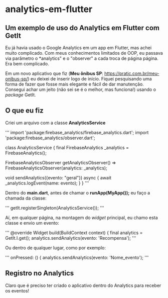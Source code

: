 # analytics-em-flutter
## Um exemplo de uso do Analytics em Flutter com GetIt


Eu já havia usado o Google Analytics em um app em Flutter, mas achei muito complicado. Com meus conhecimentos limitados de OOP, eu passava via parâmetro o *analytics" e o "observer" a cada troca de página página. Era bem complicado. 

Em um novo aplicativo que fiz (**Meu ônibus SP**: https://pratic.com.br/meu-onibus-sp/) eu deixei de inserir logo de início. Fiquei pesquisando uma forma de fazer que fosse mais elegante e fácil de dar manutenção. Consegui achar um jeito (não sei se é o melhor, mas funciona!) usando o *package* GetIt. 

## O que eu fiz

Criei um arquivo com a classe **AnalyticsService**

'''
import 'package:firebase_analytics/firebase_analytics.dart';
import 'package:firebase_analytics/observer.dart';

class AnalyticsService {
  final FirebaseAnalytics _analytics = FirebaseAnalytics();

  FirebaseAnalyticsObserver getAnalyticsObserver() => FirebaseAnalyticsObserver(analytics: _analytics);

  void sendAnalytics({evento: "geral"}) async {
    await _analytics.logEvent(name: evento);
  }
}
'''

Dentro do **main.dart**, antes de chamar o **runApp(MyApp());** eu faço a chamada da classe:

'''
getIt.registerSingleton<AnalyticsService>(AnalyticsService());
'''
  
Aí, em qualquer página, na montagem do *widget* principal, eu chamo esta classe e envio um evento:

'''
@override
  Widget build(BuildContext context) {
    final analytics = GetIt.I.get<AnalyticsService>();
    analytics.sendAnalytics(evento: 'Recompensa');
'''  

Ou dentro de qualquer lugar, como por exemplo:

'''
onPressed: () {
   analytics.sendAnalytics(evento: 'Nome_evento');
'''                              

## Registro no Analytics

Claro que é preciso ter criado o aplicativo dentro do Analytics para receber os eventos!

